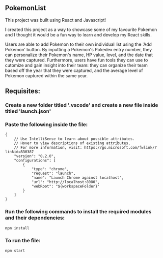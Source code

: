 ## PokemonList

This project was built using React and Javascript! 

I created this project as a way to showcase some of my favourite Pokemon and I thought it would be a fun way to learn and develop my React skills. 

Users are able to add Pokemon to their own individual list using the 'Add Pokemon' button. By inputting a Pokemon's Pokedex entry number, they can personalize their Pokemon's name, HP value, level, and the date that they were captured. Furthermore, users have fun tools they can use to cutomize and gain insight into their team: they can organize their team based off the year that they were captured, and the average level of Pokemon captured within the same year.

## Requisites:

### Create a new folder titled '.vscode' and create a new file inside titled 'launch.json'
### Paste the following inside the file:
```
{
    // Use IntelliSense to learn about possible attributes.
    // Hover to view descriptions of existing attributes.
    // For more information, visit: https://go.microsoft.com/fwlink/?linkid=830387
    "version": "0.2.0",
    "configurations": [
        {
            "type": "chrome",
            "request": "launch",
            "name": "Launch Chrome against localhost",
            "url": "http://localhost:8080",
            "webRoot": "${workspaceFolder}"
        }
    ]
}
```

### Run the following commands to install the required modules and their dependencies:
```npm install```

### To run the file:
```npm start```
